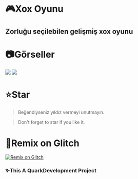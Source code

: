 # 🎮Xox Oyunu
## Zorluğu seçilebilen gelişmiş xox oyunu

# 📷Görseller
<img src="https://cdn.discordapp.com/attachments/1031259383751004231/1121762088965132348/image.png">
<img src="https://cdn.discordapp.com/attachments/1031259383751004231/1121762651421282405/image.png">

# ⭐Star
> Beğendiyseniz yıldız vermeyi unutmayın.

> Don't forget to star if you like it.

# 🧨Remix on Glitch
[![Remix on Glitch](https://cdn.glitch.com/2703baf2-b643-4da7-ab91-7ee2a2d00b5b%2Fremix-button.svg)](https://glitch.com/edit/#!/remix/xox-oyna)

### ✨This A QuarkDevelopment Project
